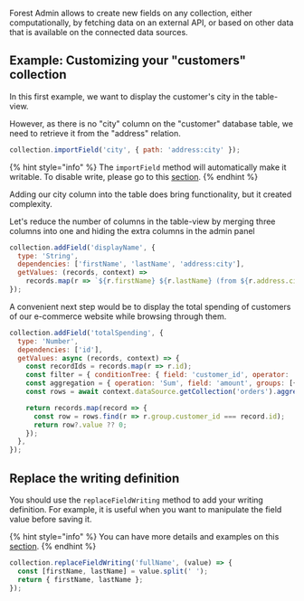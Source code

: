 Forest Admin allows to create new fields on any collection, either computationally, by fetching data on an external API, or based on other data that is available on the connected data sources.

## Example: Customizing your "customers" collection

In this first example, we want to display the customer's city in the table-view.

However, as there is no "city" column on the "customer" database table, we need to retrieve it from the "address" relation.

```javascript
collection.importField('city', { path: 'address:city' });
```

{% hint style="info" %}
The `importField` method will automatically make it writable.
To disable write, please go to this [section](write.md).
{% endhint %}

Adding our city column into the table does bring functionality, but it created complexity.

Let's reduce the number of columns in the table-view by merging three columns into one and hiding the extra columns in the admin panel

```javascript
collection.addField('displayName', {
  type: 'String',
  dependencies: ['firstName', 'lastName', 'address:city'],
  getValues: (records, context) =>
    records.map(r => `${r.firstName} ${r.lastName} (from ${r.address.city})`),
});
```

A convenient next step would be to display the total spending of customers of our e-commerce website while browsing through them.

```javascript
collection.addField('totalSpending', {
  type: 'Number',
  dependencies: ['id'],
  getValues: async (records, context) => {
    const recordIds = records.map(r => r.id);
    const filter = { conditionTree: { field: 'customer_id', operator: 'In', value: recordIds } };
    const aggregation = { operation: 'Sum', field: 'amount', groups: [{ field: 'customer_id' }] };
    const rows = await context.dataSource.getCollection('orders').aggregate(filter);

    return records.map(record => {
      const row = rows.find(r => r.group.customer_id === record.id);
      return row?.value ?? 0;
    });
  },
});
```

## Replace the writing definition

You should use the `replaceFieldWriting` method to add your writing definition.
For example, it is useful when you want to manipulate the field value before saving it. 

{% hint style="info" %}
You can have more details and examples on this [section](write.md).
{% endhint %}

```javascript
collection.replaceFieldWriting('fullName', (value) => {
  const [firstName, lastName] = value.split(' ');
  return { firstName, lastName };
});
```
